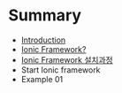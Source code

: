 # Summary

* [Introduction](README.md)
* [Ionic Framework?](ionic-framework.md)
* [Ionic Framework 설치과정](ionic-framework-c124-ce58-acfc-c815.md)
* Start Ionic framework
* Example 01

